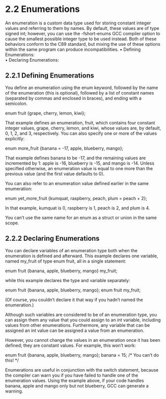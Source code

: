 # 2.2 Enumerations

An enumeration is a custom data type used for storing constant integer values and referring to them by names. By default, these values are of type signed int; however, you can use the -fshort-enums GCC compiler option to cause the smallest possible integer type to be used instead. Both of these behaviors conform to the C89 standard, but mixing the use of these options within the same program can produce incompatibilities.
• Defining Enumerations:	  	
• Declaring Enumerations:	  	

## 2.2.1 Defining Enumerations

You define an enumeration using the enum keyword, followed by the name of the enumeration (this is optional), followed by a list of constant names (separated by commas and enclosed in braces), and ending with a semicolon.

enum fruit {grape, cherry, lemon, kiwi};

That example defines an enumeration, fruit, which contains four constant integer values, grape, cherry, lemon, and kiwi, whose values are, by default, 0, 1, 2, and 3, respectively. You can also specify one or more of the values explicitly:

enum more_fruit {banana = -17, apple, blueberry, mango};

That example defines banana to be -17, and the remaining values are incremented by 1: apple is -16, blueberry is -15, and mango is -14. Unless specified otherwise, an enumeration value is equal to one more than the previous value (and the first value defaults to 0).

You can also refer to an enumeration value defined earlier in the same enumeration:

enum yet_more_fruit {kumquat, raspberry, peach,
                     plum = peach + 2};

In that example, kumquat is 0, raspberry is 1, peach is 2, and plum is 4.

You can’t use the same name for an enum as a struct or union in the same scope.


## 2.2.2 Declaring Enumerations

You can declare variables of an enumeration type both when the enumeration is defined and afterward. This example declares one variable, named my_fruit of type enum fruit, all in a single statement:

enum fruit {banana, apple, blueberry, mango} my_fruit;

while this example declares the type and variable separately:

enum fruit {banana, apple, blueberry, mango};
enum fruit my_fruit;

(Of course, you couldn’t declare it that way if you hadn’t named the enumeration.)

Although such variables are considered to be of an enumeration type, you can assign them any value that you could assign to an int variable, including values from other enumerations. Furthermore, any variable that can be assigned an int value can be assigned a value from an enumeration.

However, you cannot change the values in an enumeration once it has been defined; they are constant values. For example, this won’t work:

enum fruit {banana, apple, blueberry, mango};
banana = 15;  /* You can’t do this! */

Enumerations are useful in conjunction with the switch statement, because the compiler can warn you if you have failed to handle one of the enumeration values. Using the example above, if your code handles banana, apple and mango only but not blueberry, GCC can generate a warning. 

